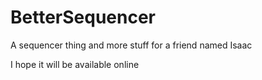 # BetterSequencer
A sequencer thing and more stuff for a friend named Isaac

I hope it will be available online